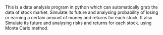 This is a data analysis program in python which can automatically grab the data of stock market. Simulate its future and
analysing probability of losing or earning a certain amount of money and returns for each stock. It also Simulate its future and analysing risks and returns for each stock.
using Monte Carlo method.
